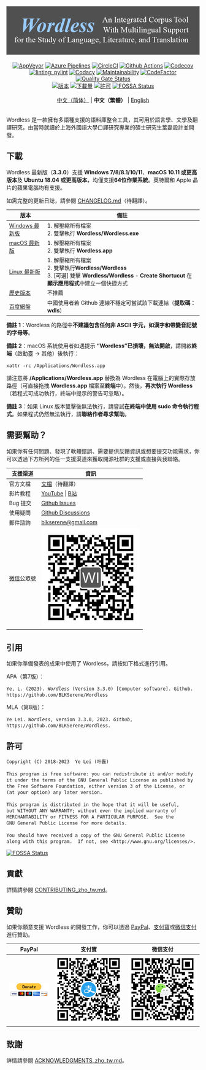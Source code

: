 <!--
# Wordless: README - Chinese (Traditional)
# Copyright (C) 2018-2023  Ye Lei (叶磊)
#
# This program is free software: you can redistribute it and/or modify
# it under the terms of the GNU General Public License as published by
# the Free Software Foundation, either version 3 of the License, or
# (at your option) any later version.
#
# This program is distributed in the hope that it will be useful,
# but WITHOUT ANY WARRANTY; without even the implied warranty of
# MERCHANTABILITY or FITNESS FOR A PARTICULAR PURPOSE.  See the
# GNU General Public License for more details.
#
# You should have received a copy of the GNU General Public License
# along with this program.  If not, see <http://www.gnu.org/licenses/>.
-->

<div align="center"><img src="/doc/wl_logo.png" alt="Wordless：一款擁有多語種支援的語料庫整合工具，可用於語言學、文學及翻譯研究"></div>

<br>

<div align="center">
    <a href="https://ci.appveyor.com/project/BLKSerene/wordless">
        <img src="https://ci.appveyor.com/api/projects/status/github/BLKSerene/Wordless?svg=true" alt="AppVeyor"></a>
    <a href="https://dev.azure.com/blkserene/BLKSerene%20-%20Github/_build/latest?definitionId=1&branchName=main">
        <img src="https://dev.azure.com/blkserene/BLKSerene%20-%20Github/_apis/build/status%2FBLKSerene.Wordless?branchName=main" alt="Azure Pipelines"></a>
    <a href="https://dl.circleci.com/status-badge/redirect/gh/BLKSerene/Wordless/tree/main">
        <img src="https://dl.circleci.com/status-badge/img/gh/BLKSerene/Wordless/tree/main.svg?style=svg" alt="CircleCI"></a>
    <a href="https://github.com/BLKSerene/Wordless/actions/workflows/tests.yml">
        <img src="https://github.com/BLKSerene/Wordless/actions/workflows/tests.yml/badge.svg" alt="Github Actions"></a>
    <a href="https://codecov.io/gh/BLKSerene/Wordless">
        <img src="https://codecov.io/gh/BLKSerene/Wordless/branch/main/graph/badge.svg?token=ED6TW92A7G" alt="Codecov"></a>
</div>

<div align="center">
    <a href="https://github.com/PyCQA/pylint">
        <img src="https://img.shields.io/badge/linting-pylint-yellowgreen" alt="linting: pylint"></a>
    <a href="https://app.codacy.com/gh/BLKSerene/Wordless/dashboard?utm_source=gh&utm_medium=referral&utm_content=&utm_campaign=Badge_grade">
        <img src="https://app.codacy.com/project/badge/Grade/8226d15d1c4b4268beee760f9b59b3db" alt="Codacy"></a>
    <a href="https://codeclimate.com/github/BLKSerene/Wordless/maintainability">
        <img src="https://api.codeclimate.com/v1/badges/e4d3b7664cc0a265668c/maintainability" alt="Maintainability"></a>
    <a href="https://www.codefactor.io/repository/github/blkserene/wordless">
        <img src="https://www.codefactor.io/repository/github/blkserene/wordless/badge" alt="CodeFactor"></a>
    <a href="https://sonarcloud.io/summary/new_code?id=BLKSerene_Wordless">
        <img src="https://sonarcloud.io/api/project_badges/measure?project=BLKSerene_Wordless&metric=alert_status" alt="Quality Gate Status"></a>
</div>

<div align="center">
    <a href="https://github.com/BLKSerene/Wordless/releases">
        <img src="https://img.shields.io/github/v/release/BLKSerene/Wordless?include_prereleases&label=%E7%89%88%E6%9C%AC&sort=semver" alt="版本"></a>
    <a href="#下載">
        <img src="https://img.shields.io/github/downloads/BLKSerene/Wordless/total?label=%E4%B8%8B%E8%BC%89%E9%87%8F" alt="下載量"></a>
    <a href="/LICENSE.txt">
        <img src="https://img.shields.io/github/license/BLKSerene/Wordless?label=%E8%A8%B1%E5%8F%AF" alt="許可"></a>
    <a href="https://app.fossa.com/projects/git%2Bgithub.com%2FBLKSerene%2FWordless?ref=badge_shield">
        <img src="https://app.fossa.com/api/projects/git%2Bgithub.com%2FBLKSerene%2FWordless.svg?type=shield" alt="FOSSA Status"></a>
</div>

<br>

<div align="center">
    <a href="/README_zho_cn.md">中文（简体）</a> | <b>中文（繁體）</b> | <a href="https://github.com/BLKSerene/Wordless#readme">English</a>
</div>

<br>

Wordless 是一款擁有多語種支援的語料庫整合工具，其可用於語言學、文學及翻譯研究，由當時就讀於上海外國語大學口譯研究專業的碩士研究生葉磊設計並開發。

## 下載

Wordless 最新版（**3.3.0**）支援 **Windows 7/8/8.1/10/11**、**macOS 10.11 或更高版本**及 **Ubuntu 18.04 或更高版本**，均僅支援**64位作業系統**。英特爾和 Apple 晶片的蘋果電腦均有支援。

如需完整的更新日誌，請參閱 [CHANGELOG.md](/CHANGELOG.md)（待翻譯）。

版本|備註
----|---
[Windows 最新版](https://github.com/BLKSerene/Wordless/releases/download/3.3.0/wordless_3.3.0_windows.zip)|1. 解壓縮所有檔案<br>2. 雙擊執行 **Wordless/Wordless.exe**
[macOS 最新版](https://github.com/BLKSerene/Wordless/releases/download/3.3.0/wordless_3.3.0_macos.zip)|1. 解壓縮所有檔案<br>2. 雙擊執行 **Wordless.app**
[Linux 最新版](https://github.com/BLKSerene/Wordless/releases/download/3.3.0/wordless_3.3.0_linux.tar.gz)|1. 解壓縮所有檔案<br>2. 雙擊執行**Wordless/Wordless**<br>3. [可選] 雙擊 **Wordless/Wordless - Create Shortucut** 在**顯示應用程式**中建立一個快捷方式
[歷史版本](https://github.com/BLKSerene/Wordless/releases)|不推薦
[百度網盤](https://pan.baidu.com/s/1--ZzABrDQBZlZagWlVQMbg?pwd=wdls#list/path=%2FWordless%2FWordless%203.3.0)|中國使用者若 Github 連線不穩定可嘗試該下載連結（**提取碼：wdls**）

**備註 1**：Wordless 的路徑中**不建議包含任何非 ASCII 字元，如漢字和帶變音記號的字母等**。

**備註 2**：macOS 系統使用者如遇提示 **“Wordless”已損壞，無法開啟**，請開啟**終端**（啟動臺 → 其他）後執行：

    xattr -rc /Applications/Wordless.app

請注意將 **/Applications/Wordless.app** 替換為 Wordless 在電腦上的實際存放路徑（可直接拖拽 **Wordless.app** 檔案至**終端**中）。然後，**再次執行 Wordless**（若程式可成功執行，終端中提示的警告可忽略）。

**備註 3**：如果 Linux 版本雙擊後無法執行，請嘗試**在終端中使用 sudo 命令執行程式**。如果程式仍然無法執行，請**聯絡作者尋求幫助**。

## 需要幫助？

如果你有任何問題、發現了軟體錯誤、需要提供反饋資訊或想要提交功能需求，你可以透過下方所列的任一支援渠道來獲取開源社群的支援或直接與我聯絡。

支援渠道|資訊
-------|----
官方文檔|[文檔](/doc/doc_eng.md)（待翻譯）
影片教程|[YouTube](https://www.youtube.com/@BLKSerene) \| [B站](https://space.bilibili.com/34963752/video)
Bug 提交|[Github Issues](https://github.com/BLKSerene/Wordless/issues)
使用疑問|[Github Discussions](https://github.com/BLKSerene/Wordless/discussions)
郵件諮詢|[blkserene<i>@</i>gmail<i>.</i>com](mailto:blkserene@gmail.com)
[微信](https://weixin.qq.com/)公眾號|![微信公眾號](/imgs/wechat_official_account.jpg)

## 引用

如果你準備發表的成果中使用了 Wordless，請按如下格式進行引用。

APA（第7版）：

<pre><code>Ye, L. (2023). <i>Wordless</i> (Version 3.3.0) [Computer software]. Github. https://github.com/BLKSerene/Wordless</code></pre>

MLA（第8版）：

<pre><code>Ye Lei. <i>Wordless</i>, version 3.3.0, 2023. <i>Github</i>, https://github.com/BLKSerene/Wordless.</code></pre>

## 許可

    Copyright (C) 2018-2023  Ye Lei (叶磊)
    
    This program is free software: you can redistribute it and/or modify
    it under the terms of the GNU General Public License as published by
    the Free Software Foundation, either version 3 of the License, or
    (at your option) any later version.
    
    This program is distributed in the hope that it will be useful,
    but WITHOUT ANY WARRANTY; without even the implied warranty of
    MERCHANTABILITY or FITNESS FOR A PARTICULAR PURPOSE.  See the
    GNU General Public License for more details.
    
    You should have received a copy of the GNU General Public License
    along with this program.  If not, see <http://www.gnu.org/licenses/>.

[![FOSSA Status](https://app.fossa.com/api/projects/git%2Bgithub.com%2FBLKSerene%2FWordless.svg?type=large)](https://app.fossa.com/projects/git%2Bgithub.com%2FBLKSerene%2FWordless?ref=badge_large)

## 貢獻

詳情請參閱 [CONTRIBUTING_zho_tw.md](/CONTRIBUTING_zho_tw.md)。

## 贊助

如果你願意支援 Wordless 的開發工作，你可以透過 [PayPal](https://www.paypal.com/)、[支付寶](https://www.alipay.com/)或[微信支付](https://pay.weixin.qq.com/)進行贊助。

PayPal|支付寶|微信支付
------|------|--------
[![PayPal](/imgs/donating_paypal.gif)](https://www.paypal.com/cgi-bin/webscr?cmd=_s-xclick&hosted_button_id=V2V54NYE2YD32)|![支付寶](/imgs/donating_alipay.png)|![微信支付](/imgs/donating_wechat_pay.png)

## 致謝

詳情請參閱 [ACKNOWLEDGMENTS_zho_tw.md](/ACKNOWLEDGMENTS_zho_tw.md)。
